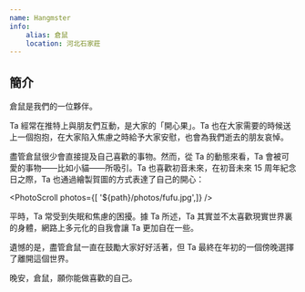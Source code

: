 ```yaml
---
name: Hangmster
info:
    alias: 倉鼠
    location: 河北石家莊
---
```


## 簡介

倉鼠是我們的一位夥伴。

Ta 經常在推特上與朋友們互動，是大家的「開心果」。Ta 也在大家需要的時候送上一個抱抱，在大家陷入焦慮之時給予大家安慰，也會為我們逝去的朋友哀悼。

盡管倉鼠很少會直接提及自己喜歡的事物。然而，從 Ta 的動態來看，Ta 會被可愛的事物——比如小貓——所吸引。Ta 也喜歡初音未來，在初音未來 15 周年紀念日之際，Ta 也通過繪製賀圖的方式表達了自己的開心：

<PhotoScroll photos={[ '${path}/photos/fufu.jpg',]} />  

平時，Ta 常受到失眠和焦慮的困擾。據 Ta 所述，Ta 其實並不太喜歡現實世界裏的身體，網路上多元化的自我會讓 Ta 更加自在一些。

遺憾的是，盡管倉鼠一直在鼓勵大家好好活著，但 Ta 最終在年初的一個傍晚選擇了離開這個世界。

晚安，倉鼠，願你能做喜歡的自己。
